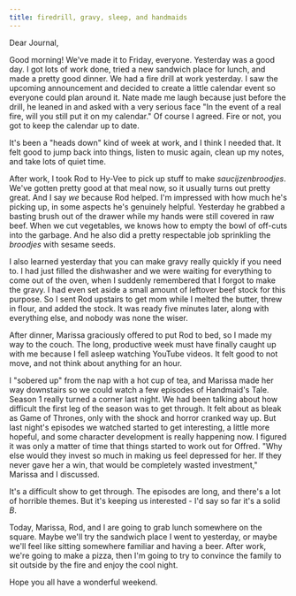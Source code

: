 ```yaml
---
title: firedrill, gravy, sleep, and handmaids
---
```


Dear Journal,

Good morning! We've made it to Friday, everyone. Yesterday was a good
day. I got lots of work done, tried a new sandwich place for lunch, and
made a pretty good dinner. We had a fire drill at work yesterday. I saw
the upcoming announcement and decided to create a little calendar event
so everyone could plan around it. Nate made me laugh because just before
the drill, he leaned in and asked with a very serious face "In the event
of a real fire, will you still put it on my calendar." Of course I
agreed. Fire or not, you got to keep the calendar up to date.

It's been a "heads down" kind of week at work, and I think I needed
that. It felt good to jump back into things, listen to music again,
clean up my notes, and take lots of quiet time.

After work, I took Rod to Hy-Vee to pick up stuff to make
*saucijzenbroodjes*. We've gotten pretty good at that meal now, so it
usually turns out pretty great. And I say *we* because Rod helped. I'm
impressed with how much he's picking up, in some aspects he's genuinely
helpful. Yesterday he grabbed a basting brush out of the drawer while my
hands were still covered in raw beef. When we cut vegetables, we knows
how to empty the bowl of off-cuts into the garbage. And he also did a
pretty respectable job sprinkling the *broodjes* with sesame seeds.

I also learned yesterday that you can make gravy really quickly if you
need to. I had just filled the dishwasher and we were waiting for
everything to come out of the oven, when I suddenly remembered that I
forgot to make the gravy. I had even set aside a small amount of
leftover beef stock for this purpose. So I sent Rod upstairs to get mom
while I melted the butter, threw in flour, and added the stock. It was
ready five minutes later, along with everything else, and nobody was
none the wiser.

After dinner, Marissa graciously offered to put Rod to bed, so I made my
way to the couch. The long, productive week must have finally caught up
with me because I fell asleep watching YouTube videos. It felt good to
not move, and not think about anything for an hour.

I "sobered up" from the nap with a hot cup of tea, and Marissa made her
way downstairs so we could watch a few episodes of Handmaid's Tale.
Season 1 really turned a corner last night. We had been talking about
how difficult the first leg of the season was to get through. It felt
about as bleak as Game of Thrones, only with the shock and horror
cranked way up. But last night's episodes we watched started to get
interesting, a little more hopeful, and some character development is
really happening now. I figured it was only a matter of time that things
started to work out for Offred. "Why else would they invest so much in
making us feel depressed for her. If they never gave her a win, that
would be completely wasted investment," Marissa and I discussed.

It's a difficult show to get through. The episodes are long, and there's
a lot of horrible themes. But it's keeping us interested - I'd say so
far it's a solid *B*.

Today, Marissa, Rod, and I are going to grab lunch somewhere on the
square. Maybe we'll try the sandwich place I went to yesterday, or maybe
we'll feel like sitting somewhere familiar and having a beer. After
work, we're going to make a pizza, then I'm going to try to convince the
family to sit outside by the fire and enjoy the cool night.

Hope you all have a wonderful weekend.

